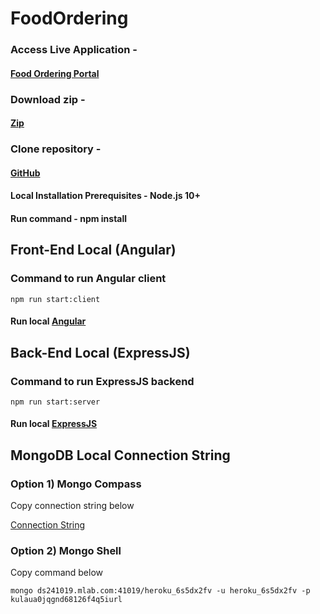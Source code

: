 # FoodOrdering

### Access Live Application -
#### [Food Ordering Portal](https://protected-ridge-98118.herokuapp.com/)

### Download zip - 
#### [Zip](https://github.com/snehaljadhav417/FoodOrdering)

### Clone repository - 
#### [GitHub](https://github.com/snehaljadhav417/FoodOrdering.git)

#### Local Installation Prerequisites - Node.js 10+

#### Run command - npm install

## Front-End Local (Angular)
### Command to run Angular client
`npm run start:client`

#### Run local [Angular](http://localhost:4000)

## Back-End Local (ExpressJS)
### Command to run ExpressJS backend
`npm run start:server`

#### Run local [ExpressJS](http://localhost:3000)

## MongoDB Local Connection String
### Option 1) Mongo Compass

Copy connection string below
 
[Connection String](mongodb://heroku_6s5dx2fv:kulaua0jqgnd68126f4q5iurlt@ds241019.mlab.com:41019/heroku_6s5dx2fv?authSource=heroku_6s5dx2fv&readPreference=primary&appname=MongoDB%20Compass&ssl=false)
 
### Option 2) Mongo Shell

Copy command below

`mongo ds241019.mlab.com:41019/heroku_6s5dx2fv -u heroku_6s5dx2fv -p kulaua0jqgnd68126f4q5iurl`
 
